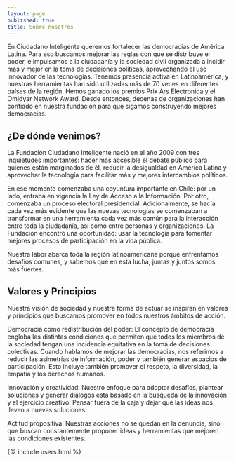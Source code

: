 ```yaml
---
layout: page
published: true
title: Sobre nosotros
---
```


En Ciudadano Inteligente queremos fortalecer las democracias de América Latina. Para eso buscamos mejorar las reglas con que se distribuye el poder, e impulsamos a la ciudadanía y la sociedad civil organizada a incidir más y mejor en la toma de decisiones políticas, aprovechando el uso innovador de las tecnologías.
Tenemos presencia activa en Latinoamérica, y nuestras herramientas han sido utilizadas más de 70 veces en diferentes países de la región.
Hemos ganado los premios Prix Ars Electronica y el Omidyar Network Award. Desde entonces, decenas de organizaciones han confiado en nuestra fundación para que sigamos construyendo mejores democracias.

## ¿De dónde venimos?
La Fundación Ciudadano Inteligente nació en el año 2009 con tres inquietudes importantes: hacer más accesible el debate público para quienes están marginados de él, reducir la desigualdad en América Latina y aprovechar la tecnología para facilitar más y mejores intercambios políticos.

En ese momento comenzaba una coyuntura importante en Chile: por un lado, entraba en vigencia la Ley de Acceso a la Información. Por otro, comenzaba un proceso electoral presidencial. Adicionalmente, se hacía cada vez más evidente que las nuevas tecnologías se comenzaban a transformar en una herramienta cada vez más común para la interacción entre toda la ciudadanía, así como entre personas y organizaciones. La Fundación encontró una oportunidad: usar la tecnología para fomentar mejores procesos de participación en la vida pública.

Nuestra labor abarca toda la región latinoamericana porque enfrentamos desafíos comunes, y sabemos que en esta lucha, juntas y juntos somos más fuertes. 

## Valores y Principios
Nuestra visión de sociedad y nuestra forma de actuar se inspiran en valores y principios  que buscamos promover en todos nuestros ámbitos de acción.

Democracia como redistribución del poder: El concepto de democracia engloba las distintas condiciones que permiten que todos los miembros de la sociedad tengan una incidencia equitativa en la toma de decisiones colectivas. Cuando hablamos de mejorar las democracias, nos referimos a reducir las asimetrías de información, poder y también generar espacios de participación. Esto incluye también promover el respeto, la diversidad, la empatía y los derechos humanos.

Innovación y creatividad: Nuestro enfoque para adoptar desafíos, plantear soluciones y generar diálogos está basado en la búsqueda de la innovación y el ejercicio creativo. Pensar fuera de la caja y dejar que las ideas nos lleven a nuevas soluciones.

Actitud propositiva: Nuestras acciones no se quedan en la denuncia, sino que buscan constantemente proponer ideas y herramientas que mejoren las condiciones existentes.

{% include users.html %}
